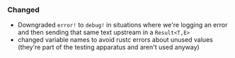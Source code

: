 <!--
A new scriv changelog fragment.

Uncomment the section that is right (remove the HTML comment wrapper).
-->

<!--
### Removed

- A bullet item for the Removed category.

-->
<!--
### Added

- A bullet item for the Added category.

-->
### Changed

- Downgraded `error!` to `debug!` in situations where we're logging an error and then sending that same text upstream in a `Result<T,E>`
- changed variable names to avoid rustc errors about unused values (they're part of the testing apparatus and aren't used anyway)

<!--
### Deprecated

- A bullet item for the Deprecated category.

-->
<!--
### Fixed

- A bullet item for the Fixed category.

-->
<!--
### Security

- A bullet item for the Security category.

-->
